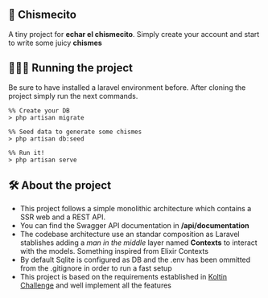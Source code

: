 ## 🤫 Chismecito 

A tiny project for **echar el chismecito**. Simply create your account and start to write some juicy **chismes**

## 🧑🏻‍💻 Running the project
Be sure to have installed a laravel environment before.
After cloning the project simply run the next commands. 

```shell
%% Create your DB
> php artisan migrate

%% Seed data to generate some chismes
> php artisan db:seed

%% Run it!
> php artisan serve
```

## 🛠️ About the project
- This project follows a simple monolithic architecture which contains a SSR web and a REST API.
- You can find the Swagger API documentation in **/api/documentation**
- The codebase architecture use an standar composition as Laravel stablishes adding a *man in the middle*  layer named **Contexts** to interact with the models. Something inspired from Elixir Contexts
- By default Sqlite is configured as DB and the .env has been ommitted from the .gitignore in order to run a fast setup
- This project is based on the requirements established in [Koltin Challenge](https://github.com/Koltin-Dev/php-laravel-challenge) and well implement all the features